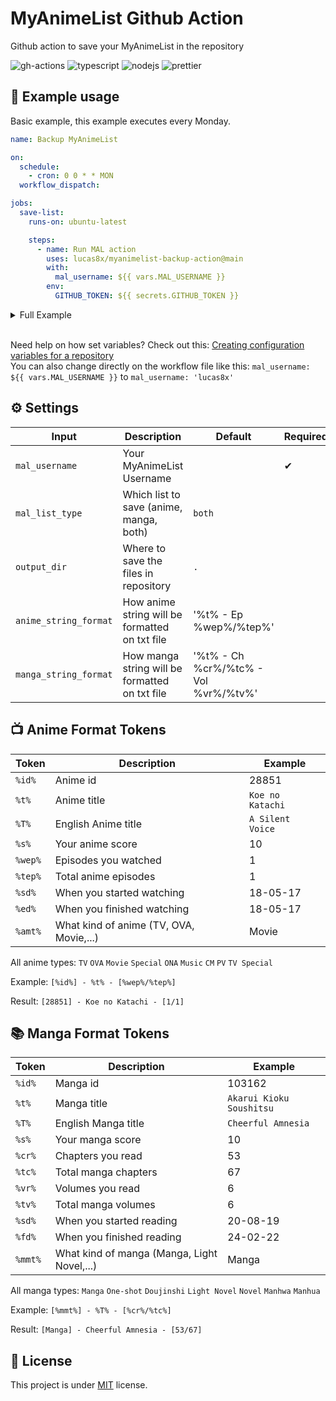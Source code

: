 # MyAnimeList Github Action

Github action to save your MyAnimeList in the repository

![gh-actions](https://img.shields.io/badge/github%20actions-%232671E5.svg?style=for-the-badge&logo=githubactions&logoColor=white)
![typescript](https://img.shields.io/badge/TypeScript-007ACC?style=for-the-badge&logo=typescript&logoColor=white)
![nodejs](https://img.shields.io/badge/Node%20js-339933?style=for-the-badge&logo=nodedotjs&logoColor=white)
![prettier](https://img.shields.io/badge/prettier-1A2C34?style=for-the-badge&logo=prettier&logoColor=F7BA3E)

## 🚀 Example usage

Basic example, this example executes every Monday.

```yaml
name: Backup MyAnimeList

on:
  schedule:
    - cron: 0 0 * * MON
  workflow_dispatch:

jobs:
  save-list:
    runs-on: ubuntu-latest

    steps:
      - name: Run MAL action
        uses: lucas8x/myanimelist-backup-action@main
        with:
          mal_username: ${{ vars.MAL_USERNAME }}
        env:
          GITHUB_TOKEN: ${{ secrets.GITHUB_TOKEN }}
```

<details>
  <summary>Full Example</summary>

  ```yaml
  name: Backup MyAnimeList

  on:
    schedule:
      - cron: 0 0 * * MON
    workflow_dispatch:

  jobs:
    save-list:
      runs-on: ubuntu-latest

      steps:
        - name: Run MAL action
          uses: lucas8x/myanimelist-backup-action@main
          with:
            mal_username: ${{ vars.MAL_USERNAME }}
            mal_list_type: ${{ vars.MAL_LIST_TYPE }}
            output_dir: ${{ vars.MAL_OUTPUT_DIR }}
            anime_string_format: ${{ vars.ANIME_STRING_FORMAT }}
            manga_string_format: ${{ vars.MANGA_STRING_FORMAT }}
          env:
            GITHUB_TOKEN: ${{ secrets.GITHUB_TOKEN }}
  ```

</details>
</br>

Need help on how set variables? Check out this: [Creating configuration variables for a repository](https://docs.github.com/en/actions/learn-github-actions/variables#creating-configuration-variables-for-a-repository)</br>
You can also change directly on the workflow file like this: `mal_username: ${{ vars.MAL_USERNAME }}` to `mal_username: 'lucas8x'`

## ⚙ Settings

| Input                  | Description                                      | Default       | Required |
| ---------------------- | ------------------------------------------------ | ------------- | -------- |
| `mal_username`         | Your MyAnimeList Username                        |               | ✔        |
| `mal_list_type`        | Which list to save (anime, manga, both)          | `both`        |          |
| `output_dir`           | Where to save the files in repository            | `.`           |          |
| `anime_string_format`  | How anime string will be formatted on txt file   | '%t% - Ep %wep%/%tep%' | |
| `manga_string_format`  | How manga string will be formatted on txt file   | '%t% - Ch %cr%/%tc% - Vol %vr%/%tv%' | |

## 📺 Anime Format Tokens

| Token                  | Description                                             | Example          |
| ---------------------- | ------------------------------------------------------  | ---------------- |
| `%id%`                  | Anime id                                               | 28851            |
| `%t%`                   | Anime title                                            | `Koe no Katachi` |
| `%T%`                   | English Anime title                                    | `A Silent Voice` |
| `%s%`                   | Your anime score                                       | 10               |
| `%wep%`                 | Episodes you watched                                   | 1                |
| `%tep%`                 | Total anime episodes                                   | 1                |
| `%sd%`                  | When you started watching                              | 18-05-17         |
| `%ed%`                  | When you finished watching                             | 18-05-17         |
| `%amt%`                 | What kind of anime (TV, OVA, Movie,...)                | Movie            |

All anime types: `TV` `OVA` `Movie` `Special` `ONA` `Music` `CM` `PV` `TV Special`

Example: `[%id%] - %t% - [%wep%/%tep%]`

Result: `[28851] - Koe no Katachi - [1/1]`

## 📚 Manga Format Tokens

| Token                  | Description                                          | Example                  |
| ---------------------- | ---------------------------------------------------- | ------------------------ |
| `%id%`                  | Manga id                                            | 103162                   |
| `%t%`                   | Manga title                                         | `Akarui Kioku Soushitsu` |
| `%T%`                   | English Manga title                                 | `Cheerful Amnesia`       |
| `%s%`                   | Your manga score                                    | 10                       |
| `%cr%`                  | Chapters you read                                   | 53                       |
| `%tc%`                  | Total manga chapters                                | 67                       |
| `%vr%`                  | Volumes you read                                    | 6                        |
| `%tv%`                  | Total manga volumes                                 | 6                        |
| `%sd%`                  | When you started reading                            | 20-08-19                 |
| `%fd%`                  | When you finished reading                           | 24-02-22                 |
| `%mmt%`                 | What kind of manga (Manga, Light Novel,...)         | Manga                    |

All manga types: `Manga` `One-shot` `Doujinshi` `Light Novel` `Novel` `Manhwa` `Manhua`

Example: `[%mmt%] - %T% - [%cr%/%tc%]`

Result: `[Manga] - Cheerful Amnesia - [53/67]`

## 📝 License

This project is under [MIT](./LICENSE) license.
